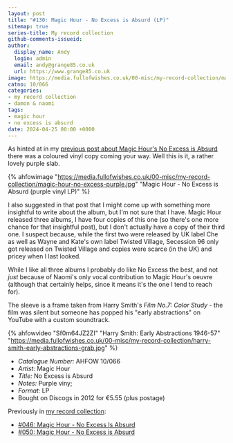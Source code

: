 ```yaml
---
layout: post
title: "#130: Magic Hour - No Excess is Absurd (LP)"
sitemap: true
series-title: My record collection
github-comments-issueid:
author:
  display_name: Andy
  login: admin
  email: andy@grange85.co.uk
  url: https://www.grange85.co.uk
image: https://media.fullofwishes.co.uk/00-misc/my-record-collection/magic-hour-no-excess-purple.jpg
catno: 10/066
categories:
- my record collection
- damon & naomi
tags:
- magic hour
- no excess is absurd
date: 2024-04-25 00:00 +0000
---
```

As hinted at in my [previous post about Magic Hour's No Excess is Absurd](/2023/07/10/my-record-collection-050-magic-hour-no-excess-is-absurd/) there was a coloured vinyl copy coming your way. Well this is it, a rather lovely purple slab.

{% ahfowimage "https://media.fullofwishes.co.uk/00-misc/my-record-collection/magic-hour-no-excess-purple.jpg" "Magic Hour - No Excess is Absurd (purple vinyl LP)" %}

I also suggested in that post that I might come up with something more insightful to write about the album, but I'm not sure that I have. Magic Hour released three albums, I have four copies of this one (so there's one more chance for that insightful post), but I don't actually have a copy of their third one. I suspect because, while the first two were released by UK label Che as well as Wayne and Kate's own label Twisted Village, Secession 96 only got released on Twisted Village and copies were scarce (in the UK) and pricey when I last looked.

While I like all three albums I probably do like No Excess the best, and not _just_ because of Naomi's only vocal contribution to Magic Hour's oeuvre (although that certainly helps, since it means it's the one I tend to reach for).

The sleeve is a frame taken from Harry Smith's _Film No.7: Color Study_ - the film was silent but someone has popped his "early abstractions" on YouTube with a custom soundtrack.

{% ahfowvideo "Sf0m64JZ2ZI" "Harry Smith: Early Abstractions 1946-57" "https://media.fullofwishes.co.uk/00-misc/my-record-collection/harry-smith-early-abstractions-grab.jpg" %}

  - *Catalogue Number:* AHFOW 10/066
  - *Artist:* Magic Hour
  - *Title:* No Excess is Absurd
  - *Notes:* Purple viny;
  - *Format:* LP
  - Bought on Discogs in 2012 for &euro;5.55 (plus postage)

  Previously in [my record collection](/category/my-record-collection):
   - [#046: Magic Hour - No Excess Is Absurd](/2023/06/26/my-record-collection-046-magic-hour-no-excess-is-absurd/)
   - [#050: Magic Hour - No Excess is Absurd](/2023/07/10/my-record-collection-050-magic-hour-no-excess-is-absurd/)
